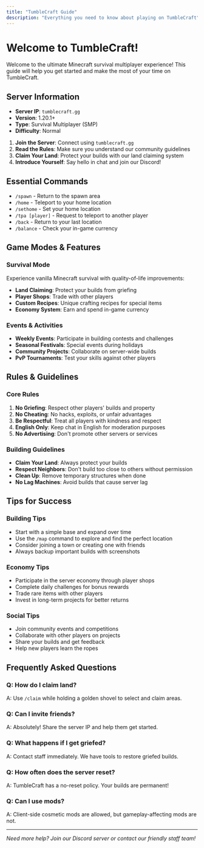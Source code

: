 ```yaml
---
title: "TumbleCraft Guide"
description: "Everything you need to know about playing on TumbleCraft"
---
```


# Welcome to TumbleCraft!

Welcome to the ultimate Minecraft survival multiplayer experience! This guide will help you get started and make the most of your time on TumbleCraft.

## Server Information

- **Server IP**: `tumblecraft.gg`
- **Version**: 1.20.1+
- **Type**: Survival Multiplayer (SMP)
- **Difficulty**: Normal

1. **Join the Server**: Connect using `tumblecraft.gg`
2. **Read the Rules**: Make sure you understand our community guidelines
3. **Claim Your Land**: Protect your builds with our land claiming system
4. **Introduce Yourself**: Say hello in chat and join our Discord!

## Essential Commands
- `/spawn` - Return to the spawn area
- `/home` - Teleport to your home location
- `/sethome` - Set your home location
- `/tpa [player]` - Request to teleport to another player
- `/back` - Return to your last location
- `/balance` - Check your in-game currency

## Game Modes & Features

### Survival Mode
Experience vanilla Minecraft survival with quality-of-life improvements:
- **Land Claiming**: Protect your builds from griefing
- **Player Shops**: Trade with other players
- **Custom Recipes**: Unique crafting recipes for special items
- **Economy System**: Earn and spend in-game currency

### Events & Activities
- **Weekly Events**: Participate in building contests and challenges
- **Seasonal Festivals**: Special events during holidays
- **Community Projects**: Collaborate on server-wide builds
- **PvP Tournaments**: Test your skills against other players

## Rules & Guidelines

### Core Rules
1. **No Griefing**: Respect other players' builds and property
2. **No Cheating**: No hacks, exploits, or unfair advantages
3. **Be Respectful**: Treat all players with kindness and respect
4. **English Only**: Keep chat in English for moderation purposes
5. **No Advertising**: Don't promote other servers or services

### Building Guidelines
- **Claim Your Land**: Always protect your builds
- **Respect Neighbors**: Don't build too close to others without permission
- **Clean Up**: Remove temporary structures when done
- **No Lag Machines**: Avoid builds that cause server lag

## Tips for Success

### Building Tips
- Start with a simple base and expand over time
- Use the `/map` command to explore and find the perfect location
- Consider joining a town or creating one with friends
- Always backup important builds with screenshots

### Economy Tips
- Participate in the server economy through player shops
- Complete daily challenges for bonus rewards
- Trade rare items with other players
- Invest in long-term projects for better returns

### Social Tips
- Join community events and competitions
- Collaborate with other players on projects
- Share your builds and get feedback
- Help new players learn the ropes

## Frequently Asked Questions

### Q: How do I claim land?
A: Use `/claim` while holding a golden shovel to select and claim areas.

### Q: Can I invite friends?
A: Absolutely! Share the server IP and help them get started.

### Q: What happens if I get griefed?
A: Contact staff immediately. We have tools to restore griefed builds.

### Q: How often does the server reset?
A: TumbleCraft has a no-reset policy. Your builds are permanent!

### Q: Can I use mods?
A: Client-side cosmetic mods are allowed, but gameplay-affecting mods are not.

---

*Need more help? Join our Discord server or contact our friendly staff team!*